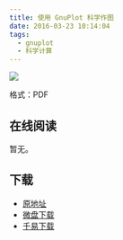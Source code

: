 ```yaml
---
title: 使用 GnuPlot 科学作图
date: 2016-03-23 10:14:04
tags:
  - gnuplot
  - 科学计算
---
```


![](http://ww4.sinaimg.cn/large/841aea59jw1f26ks49obnj20mo0tc420.jpg)

格式：PDF

<!--more-->

## 在线阅读 ##

暂无。

## 下载 ##

+ [原地址](http://www.phy.fju.edu.tw/files/archive/876_ab57aed9.pdf)
+ [微盘下载](http://vdisk.weibo.com/s/aADaW4YRjjn_5)
+ [千易下载](http://1000eb.com/1jmkf)